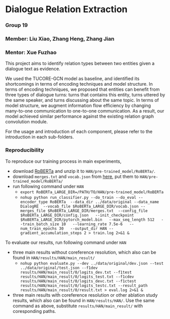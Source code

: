 # Dialogue Relation Extraction
### Group 19
### Member: Liu Xiao, Zhang Heng, Zhang Jian
### Mentor: Xue Fuzhao

This project aims to identify relation types between two entities given a dialogue text as evidence.

We used the TUCORE-GCN model as baseline, and identified its shortcomings in terms of encoding techniques and model structure. 
In terms of encoding techniques, we proposed that entities can benefit from three types of dialogue turns: turns that contains 
this entity, turns uttered by the same speaker, and turns discussing about the same topic. 
In terms of model structure, we augment information flow efficiency by changing many-to-one communication to one-to-one communication. 
As a result, our model achieved similar performance against the existing relation graph convolution module.

For the usage and introduction of each component, please refer to the introduction in each sub-folders.

### Reproducibility
To reproduce our training process in main experiments, 
- download [RoBERTa](https://github.com/pytorch/fairseq/tree/main/examples/roberta) and unzip it to ```HAN/pre-trained_model/RoBERTa/```.
- download ```merges.txt``` and ```vocab.json``` from [here](https://huggingface.co/roberta-large/tree/main), put them to ```HAN/pre-trained_model/RoBERTa/```
- run following command under ```HAN```
  - ```export RoBERTa_LARGE_DIR=/PATH/TO/HAN/pre-trained_model/RoBERTa```
  - ```nohup python run_classifier.py --do_train --do_eval --encoder_type RoBERTa  --data_dir ../data/original --data_name DialogRE  --vocab_file $RoBERTa_LARGE_DIR/vocab.json --merges_file $RoBERTa_LARGE_DIR/merges.txt  --config_file $RoBERTa_LARGE_DIR/config.json   --init_checkpoint $RoBERTa_LARGE_DIR/pytorch_model.bin   --max_seq_length 512   --train_batch_size 10   --learning_rate 7.5e-6   --num_train_epochs 30   --output_dir HAN --gradient_accumulation_steps 2 > train.log 2>&1 &```

To evaluate our results, run following command under ```HAN```
- three main results without coreference resolution, which also can be found in ```HAN/results/HAN/main_result/```
  - ```nohup python evaluate.py --dev ../data/original/dev.json --test ../data/original/test.json --f1dev results/HAN/main_result/0/logits_dev.txt --f1test results/HAN/main_result/0/logits_test.txt --f1cdev results/HAN/main_result/0/logits_devc.txt --f1ctest results/HAN/main_result/0/logits_testc.txt --result_path results/HAN/main_result/0/result.txt > eval.log 2>&1 &```
- three main results with coreference resolution or other ablation study results, which also can be found in ```HAN/results/HAN/```. Use the same command as above, substitute ```results/HAN/main_result/``` with coresponding paths. 


